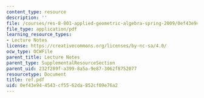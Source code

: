 ```yaml
---
content_type: resource
description: ''
file: /courses/res-8-001-applied-geometric-algebra-spring-2009/0ef43e944543cf5562da852cf09e76a2_ref.pdf
file_type: application/pdf
learning_resource_types:
- Lecture Notes
license: https://creativecommons.org/licenses/by-nc-sa/4.0/
ocw_type: OCWFile
parent_title: Lecture Notes
parent_type: SupplementalResourceSection
parent_uid: 232f289f-a399-8a5a-9e87-3062f8752077
resourcetype: Document
title: ref.pdf
uid: 0ef43e94-4543-cf55-62da-852cf09e76a2
---
```

